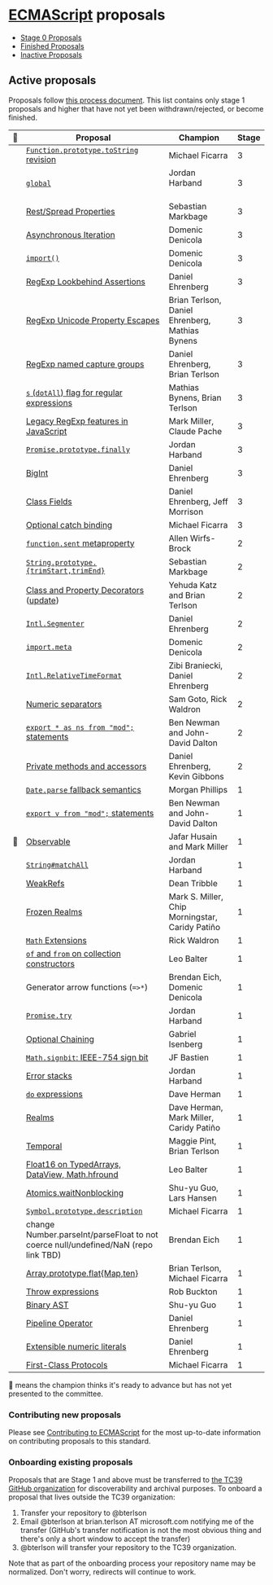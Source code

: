 # [ECMAScript](https://github.com/tc39/ecma262) proposals

 - [Stage 0 Proposals](stage-0-proposals.md)
 - [Finished Proposals](finished-proposals.md)
 - [Inactive Proposals](inactive-proposals.md)

## Active proposals

Proposals follow [this process document](https://tc39.github.io/process-document/).
This list contains only stage 1 proposals and higher that have not yet been withdrawn/rejected, or become finished.

| 🚀 | Proposal                                                         | Champion                                        | Stage |
|---|------------------------------------------------------------------|-------------------------------------------------|-------|
|   | [`Function.prototype.toString` revision][function-to-string]     | Michael Ficarra                                 | 3 |
|   | [`global`][global]                                               | Jordan Harband                                  | 3 |
|   | [Rest/Spread Properties][object-rest-spread]                     | Sebastian Markbage                              | 3 |
|   | [Asynchronous Iteration][async-iteration]                        | Domenic Denicola                                | 3 |
|   | [`import()`][dynamic-import]                                     | Domenic Denicola                                | 3 |
|   | [RegExp Lookbehind Assertions][lookbehind]                       | Daniel Ehrenberg                                | 3 |
|   | [RegExp Unicode Property Escapes][unicode-escapes]               | Brian Terlson, Daniel Ehrenberg, Mathias Bynens | 3 |
|   | [RegExp named capture groups][named-groups]                      | Daniel Ehrenberg, Brian Terlson                 | 3 |
|   | [`s` (`dotAll`) flag for regular expressions][dot-all]           | Mathias Bynens, Brian Terlson                   | 3 |
|   | [Legacy RegExp features in JavaScript][regexp-legacy]            | Mark Miller, Claude Pache                       | 3 |
|   | [`Promise.prototype.finally`][finally]                           | Jordan Harband                                  | 3 |
|   | [BigInt][bigint]                                                 | Daniel Ehrenberg                                | 3 |
|   | [Class Fields][class-fields]                                     | Daniel Ehrenberg, Jeff Morrison                 | 3 |
|   | [Optional catch binding][optional-catch]                         | Michael Ficarra                                 | 3 |
|   | [`function.sent` metaproperty][function-sent]                    | Allen Wirfs-Brock                               | 2 |
|   | [`String.prototype.{trimStart,trimEnd}`][trims]                  | Sebastian Markbage                              | 2 |
|   | [Class and Property Decorators][decorators] ([update][unified-class]) | Yehuda Katz and Brian Terlson              | 2 |
|   | [`Intl.Segmenter`][intl-segmenter]                               | Daniel Ehrenberg                                | 2 |
|   | [`import.meta`][import-meta]                                     | Domenic Denicola                                | 2 |
|   | [`Intl.RelativeTimeFormat`][relative-time]                       | Zibi Braniecki, Daniel Ehrenberg                | 2 |
|   | [Numeric separators][numeric_separators]                         | Sam Goto, Rick Waldron                          | 2 |
|   | [`export * as ns from "mod";` statements][export-ns-from]        | Ben Newman and John-David Dalton                | 2 |
|   | [Private methods and accessors][private-methods]                 | Daniel Ehrenberg, Kevin Gibbons                 | 2 |
|   | [`Date.parse` fallback semantics][date-parse]                    | Morgan Phillips                                 | 1 |
|   | [`export v from "mod";` statements][export-from]                 | Ben Newman and John-David Dalton                | 1 |
| 🚀 | [Observable][observable]                                         | Jafar Husain and Mark Miller                    | 1 |
|   | [`String#matchAll`][matchall]                                    | Jordan Harband                                  | 1 |
|   | [WeakRefs][weakrefs]                                             | Dean Tribble                                    | 1 |
|   | [Frozen Realms][frozen-realms]                                   | Mark S. Miller, Chip Morningstar, Caridy Patiño | 1 |
|   | [`Math` Extensions][more-math]                                   | Rick Waldron                                    | 1 |
|   | [`of` and `from` on collection constructors][collection-of-from] | Leo Balter                                      | 1 |
|   | Generator arrow functions (`=>*`)                                | Brendan Eich, Domenic Denicola                  | 1 |
|   | [`Promise.try`][try]                                             | Jordan Harband                                  | 1 |
|   | [Optional Chaining][chaining]                                    | Gabriel Isenberg                                | 1 |
|   | [`Math.signbit`: IEEE-754 sign bit][signbit]                     | JF Bastien                                      | 1 |
|   | [Error stacks][stacks]                                           | Jordan Harband                                  | 1 |
|   | [`do` expressions][do]                                           | Dave Herman                                     | 1 |
|   | [Realms][realms]                                                 | Dave Herman, Mark Miller, Caridy Patiño         | 1 |
|   | [Temporal][temporal]                                             | Maggie Pint, Brian Terlson                      | 1 |
|   | [Float16 on TypedArrays, DataView, Math.hfround][float16s]       | Leo Balter                                      | 1 |
|   | [Atomics.waitNonblocking][nonblocking]                           | Shu-yu Guo, Lars Hansen                         | 1 |
|   | [`Symbol.prototype.description`][symbol-description]             | Michael Ficarra                                 | 1 |
|   | change Number.parseInt/parseFloat to not coerce null/undefined/NaN (repo link TBD) | Brendan Eich                  | 1 |
|   | [Array.prototype.flat{Map,ten}][flat]                            | Brian Terlson, Michael Ficarra                  | 1 |
|   | [Throw expressions][throw-expressions]                           | Rob Buckton                                     | 1 |
|   | [Binary AST][binary-ast]                                         | Shu-yu Guo                                      | 1 |
|   | [Pipeline Operator][pipeline]                                    | Daniel Ehrenberg                                | 1 |
|   | [Extensible numeric literals][extensible-literals]               | Daniel Ehrenberg                                | 1 |
|   | [First-Class Protocols][protocols]                               | Michael Ficarra                                 | 1 |

🚀 means the champion thinks it's ready to advance but has not yet presented to the committee.

### Contributing new proposals

Please see [Contributing to ECMAScript](/CONTRIBUTING.md) for the most up-to-date information on contributing proposals to this standard.

### Onboarding existing proposals

Proposals that are Stage 1 and above must be transferred to [the TC39 GitHub organization](https://github.com/tc39) for discoverability and archival purposes. To onboard a proposal that lives outside the TC39 organization:

1. Transfer your repository to @bterlson
2. Email @bterlson at brian.terlson AT microsoft.com notifying me of the transfer (GitHub's transfer notification is not the most obvious thing and there's only a short window to accept the transfer)
3. @bterlson will transfer your repository to the TC39 organization.

Note that as part of the onboarding process your repository name may be normalized. Don't worry, redirects will continue to work.

[function-to-string]: https://github.com/tc39/Function-prototype-toString-revision
[global]: https://github.com/tc39/proposal-global
[object-rest-spread]: https://github.com/tc39/proposal-object-rest-spread
[async-iteration]: https://github.com/tc39/proposal-async-iteration
[dynamic-import]: https://github.com/tc39/proposal-dynamic-import
[lookbehind]: https://github.com/tc39/proposal-regexp-lookbehind
[unicode-escapes]: https://github.com/tc39/proposal-regexp-unicode-property-escapes
[named-groups]: https://github.com/tc39/proposal-regexp-named-groups
[dot-all]: https://github.com/tc39/proposal-regexp-dotall-flag
[regexp-legacy]: https://github.com/tc39/proposal-regexp-legacy-features
[finally]: https://github.com/tc39/proposal-promise-finally
[bigint]: https://github.com/tc39/proposal-bigint
[class-fields]: https://github.com/tc39/proposal-class-fields
[optional-catch]: https://github.com/tc39/proposal-optional-catch-binding
[function-sent]: https://github.com/allenwb/ESideas/blob/master/Generator%20metaproperty.md
[trims]: https://github.com/sebmarkbage/ecmascript-string-left-right-trim
[decorators]: http://github.com/tc39/proposal-decorators
[intl-segmenter]: https://github.com/tc39/proposal-intl-segmenter
[import-meta]: https://github.com/tc39/proposal-import-meta
[relative-time]: https://github.com/tc39/proposal-intl-relative-time
[numeric_separators]: https://github.com/samuelgoto/proposal-numeric-separator
[export-ns-from]: https://github.com/tc39/proposal-export-ns-from
[private-methods]: https://github.com/littledan/proposal-private-methods
[unified-class]: https://github.com/littledan/proposal-unified-class-features
[date-parse]: https://github.com/mrrrgn/proposal-date-time-string-format
[export-from]: https://github.com/tc39/proposal-export-default-from
[observable]: https://github.com/tc39/proposal-observable
[matchall]: https://github.com/tc39/String.prototype.matchAll
[weakrefs]: https://github.com/tc39/proposal-weakrefs
[frozen-realms]: https://github.com/FUDCo/frozen-realms
[more-math]: https://github.com/rwaldron/proposal-math-extensions
[collection-of-from]: https://github.com/leobalter/proposal-setmap-offrom
[try]: https://github.com/ljharb/proposal-promise-try
[chaining]: https://github.com/tc39/proposal-optional-chaining
[signbit]: http://jfbastien.github.io/papers/Math.signbit.html
[stacks]: https://github.com/ljharb/proposal-error-stacks
[do]: https://github.com/tc39/proposal-do-expressions
[realms]: https://github.com/caridy/proposal-realms
[temporal]: https://github.com/maggiepint/proposal-temporal
[float16s]: https://docs.google.com/presentation/d/1Ta_IbravBUOvu7LUhlN49SvLU-8G8bIQnsS08P3Z4vY/edit?usp=sharing
[nonblocking]: https://github.com/tc39/proposal-atomics-wait-async
[symbol-description]: https://github.com/tc39/proposal-Symbol-description
[flat]: https://github.com/tc39/proposal-flatMap
[throw-expressions]: https://github.com/rbuckton/proposal-throw-expressions
[binary-ast]: https://github.com/syg/ecmascript-binary-ast
[pipeline]: https://github.com/tc39/proposal-pipeline-operator
[extensible-literals]: https://github.com/littledan/proposal-extensible-numeric-literals
[protocols]: https://github.com/michaelficarra/proposal-first-class-protocols
